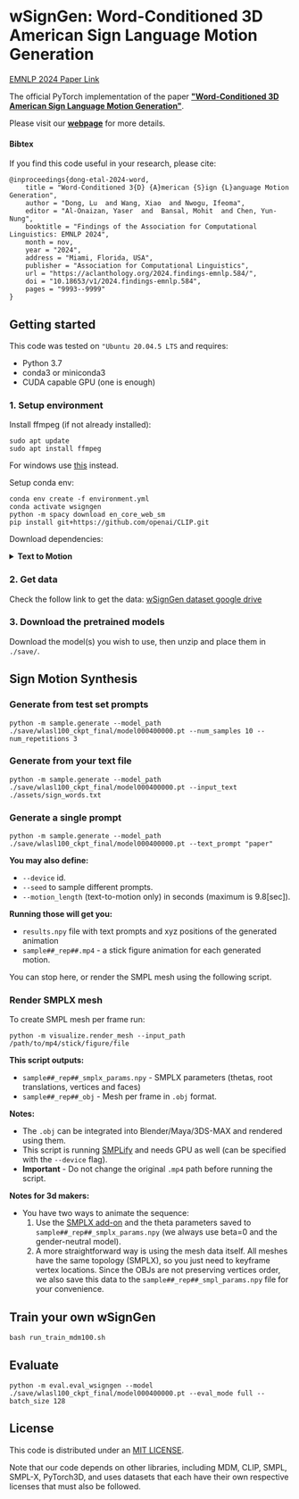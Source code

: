 # wSignGen: Word-Conditioned 3D American Sign Language Motion Generation


[EMNLP 2024 Paper Link](https://aclanthology.org/2024.findings-emnlp.584)


The official PyTorch implementation of the paper [**"Word-Conditioned 3D American Sign Language Motion Generation"**](https://aclanthology.org/2024.findings-emnlp.584/).

Please visit our [**webpage**](https://dongludeeplearning.github.io/wSignGen.html) for more details.



#### Bibtex
If you find this code useful in your research, please cite:

```
@inproceedings{dong-etal-2024-word,
    title = "Word-Conditioned 3{D} {A}merican {S}ign {L}anguage Motion Generation",
    author = "Dong, Lu  and Wang, Xiao  and Nwogu, Ifeoma",
    editor = "Al-Onaizan, Yaser  and  Bansal, Mohit  and Chen, Yun-Nung",
    booktitle = "Findings of the Association for Computational Linguistics: EMNLP 2024",
    month = nov,
    year = "2024",
    address = "Miami, Florida, USA",
    publisher = "Association for Computational Linguistics",
    url = "https://aclanthology.org/2024.findings-emnlp.584/",
    doi = "10.18653/v1/2024.findings-emnlp.584",
    pages = "9993--9999"
}
```


## Getting started

This code was tested on `"Ubuntu 20.04.5 LTS` and requires:

* Python 3.7
* conda3 or miniconda3
* CUDA capable GPU (one is enough)

### 1. Setup environment

Install ffmpeg (if not already installed):

```shell
sudo apt update
sudo apt install ffmpeg
```
For windows use [this](https://www.geeksforgeeks.org/how-to-install-ffmpeg-on-windows/) instead.

Setup conda env:
```shell
conda env create -f environment.yml
conda activate wsigngen
python -m spacy download en_core_web_sm
pip install git+https://github.com/openai/CLIP.git
```

Download dependencies:

<details>
  <summary><b>Text to Motion</b></summary>

```bash
bash prepare/download_smplx_files.sh
```
</details>


### 2. Get data


Check the follow link to get the data:
[wSignGen dataset google drive](https://drive.google.com/drive/folders/1coa5-DuI3foXNyKAeu28bL3tZ0J4XG9r?usp=sharing) 



### 3. Download the pretrained models

Download the model(s) you wish to use, then unzip and place them in `./save/`. 



## Sign Motion Synthesis


### Generate from test set prompts

```shell
python -m sample.generate --model_path ./save/wlasl100_ckpt_final/model000400000.pt --num_samples 10 --num_repetitions 3
```

### Generate from your text file

```shell
python -m sample.generate --model_path ./save/wlasl100_ckpt_final/model000400000.pt --input_text ./assets/sign_words.txt
```

### Generate a single prompt

```shell
python -m sample.generate --model_path ./save/wlasl100_ckpt_final/model000400000.pt --text_prompt "paper"
```



**You may also define:**
* `--device` id.
* `--seed` to sample different prompts.
* `--motion_length` (text-to-motion only) in seconds (maximum is 9.8[sec]).

**Running those will get you:**

* `results.npy` file with text prompts and xyz positions of the generated animation
* `sample##_rep##.mp4` - a stick figure animation for each generated motion.


You can stop here, or render the SMPL mesh using the following script.

### Render SMPLX mesh

To create SMPL mesh per frame run:

```shell
python -m visualize.render_mesh --input_path /path/to/mp4/stick/figure/file
```

**This script outputs:**
* `sample##_rep##_smplx_params.npy` - SMPLX parameters (thetas, root translations, vertices and faces)
* `sample##_rep##_obj` - Mesh per frame in `.obj` format.

**Notes:**
* The `.obj` can be integrated into Blender/Maya/3DS-MAX and rendered using them.
* This script is running [SMPLify](https://smplify.is.tue.mpg.de/) and needs GPU as well (can be specified with the `--device` flag).
* **Important** - Do not change the original `.mp4` path before running the script.

**Notes for 3d makers:**
* You have two ways to animate the sequence:
  1. Use the [SMPLX add-on](https://github.com/Meshcapade/SMPL_blender_addon) and the theta parameters saved to `sample##_rep##_smplx_params.npy` (we always use beta=0 and the gender-neutral model).
  1. A more straightforward way is using the mesh data itself. All meshes have the same topology (SMPLX), so you just need to keyframe vertex locations. 
     Since the OBJs are not preserving vertices order, we also save this data to the `sample##_rep##_smpl_params.npy` file for your convenience.



## Train your own wSignGen


```shell
bash run_train_mdm100.sh
```


## Evaluate


```shell
python -m eval.eval_wsigngen --model ./save/wlasl100_ckpt_final/model000400000.pt --eval_mode full --batch_size 128 
```


## License
This code is distributed under an [MIT LICENSE](LICENSE).

Note that our code depends on other libraries, including MDM, CLIP, SMPL, SMPL-X, PyTorch3D, and uses datasets that each have their own respective licenses that must also be followed.
